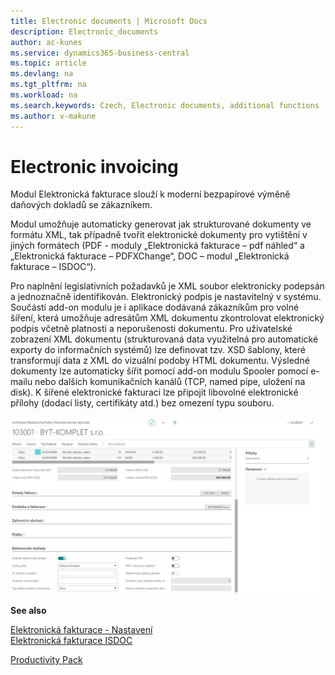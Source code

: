 ```yaml
---
title: Electronic documents | Microsoft Docs
description: Electronic_documents
author: ac-kunes
ms.service: dynamics365-business-central
ms.topic: article
ms.devlang: na
ms.tgt_pltfrm: na
ms.workload: na
ms.search.keywords: Czech, Electronic documents, additional functions
ms.author: v-makune
---
```

# Electronic invoicing

Modul Elektronická fakturace slouží k moderní bezpapírové výměně daňových dokladů se zákazníkem.

Modul umožňuje automaticky generovat jak strukturované dokumenty ve formátu XML, tak případně tvořit elektronické dokumenty pro vytištění v jiných formátech (PDF - moduly „Elektronická fakturace – pdf náhled“ a „Elektronická fakturace – PDFXChange“, DOC – modul „Elektronická fakturace – ISDOC“).

Pro naplnění legislativních požadavků je XML soubor elektronicky podepsán a jednoznačně identifikován. Elektronický podpis je nastavitelný v systému. Součástí add-on modulu je i aplikace dodávaná zákazníkům pro volné šíření, která umožňuje adresátům XML dokumentu zkontrolovat elektronický podpis včetně platnosti a neporušenosti dokumentu. Pro uživatelské zobrazení XML dokumentu (strukturovaná data využitelná pro automatické exporty do informačních systémů) lze definovat tzv. XSD šablony, které transformují data z XML do vizuální podoby HTML dokumentu. Výsledné dokumenty lze automaticky šířit pomocí add-on modulu Spooler pomocí e-mailu nebo dalších komunikačních kanálů (TCP, named pipe, uložení na disk).
K šířené elektronické fakturaci lze připojit libovolné elektronické přílohy (dodací listy, certifikáty atd.) bez omezení typu souboru.

![Elektronická fakturace](media/electronic_documents.png "Elektronická fakturace")

**See also**

[Elektronická fakturace - Nastavení](ac-elektronic-dokuments-setup.md)  
[Elektronická fakturace ISDOC](ac-elektronic-dokuments-isdoc.md)

[Productivity Pack](ac-productivity-pack.md)
